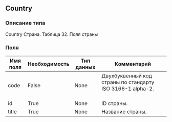 
## Country

### Описание типа
Country
Страна.
Таблица 32. Поля страны


### Поля

| Имя поля | Необходимость | Тип данных | Комментарий |
|---|---|---|---|
|code|False|None|Двухбуквенный код страны по стандарту ISO 3166-1 alpha-2.<br/><br/>|
|id|True|None|ID страны.<br/>|
|title|True|None|Название страны.<br/>|
